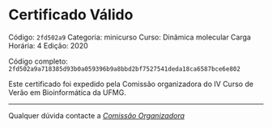 # Certificado Válido

Código: `2fd502a9`
Categoria: minicurso
Curso: Dinâmica molecular
Carga Horária: 4
Edição: 2020


Código completo: `2fd502a9a718385d93b0a059396b9a8bbd2bf7527541deda18ca6587bce6e802`


Este certificado foi expedido pela Comissão organizadora do IV Curso de Verão em Bioinformática da UFMG.

----

Qualquer dúvida contacte a [_Comissão Organizadora_](<mailto:cursobioinfoufmg@gmail.com$subject=[Certificados]>)

